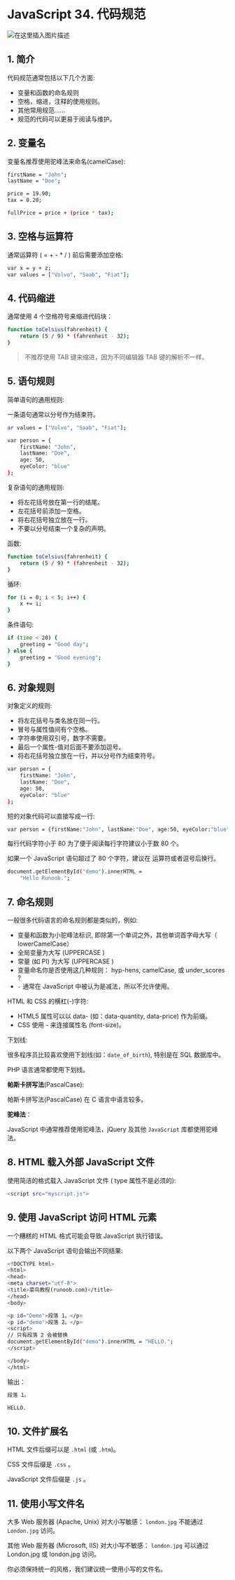 #  JavaScript 34. 代码规范


![在这里插入图片描述](https://img-blog.csdnimg.cn/8ae10bd99c754dce8058cc11ee9e5bfb.png)


##  1. 简介
代码规范通常包括以下几个方面:

 - 变量和函数的命名规则
 - 空格，缩进，注释的使用规则。
 - 其他常用规范……
 - 规范的代码可以更易于阅读与维护。


## 2. 变量名
变量名推荐使用驼峰法来命名(camelCase):

```bash
firstName = "John";
lastName = "Doe";

price = 19.90;
tax = 0.20;

fullPrice = price + (price * tax);
```
## 3. 空格与运算符
通常运算符 ( = + - * / ) 前后需要添加空格:

```bash
var x = y + z;
var values = ["Volvo", "Saab", "Fiat"];
```
## 4. 代码缩进
通常使用 4 个空格符号来缩进代码块：

```bash
function toCelsius(fahrenheit) {
    return (5 / 9) * (fahrenheit - 32);
}
```

> 不推荐使用 TAB 键来缩进，因为不同编辑器 TAB 键的解析不一样。

## 5. 语句规则
简单语句的通用规则:

一条语句通常以分号作为结束符。

```bash
ar values = ["Volvo", "Saab", "Fiat"];

var person = {
    firstName: "John",
    lastName: "Doe",
    age: 50,
    eyeColor: "blue"
};
```
复杂语句的通用规则:

 - 将左花括号放在第一行的结尾。
 - 左花括号前添加一空格。
 - 将右花括号独立放在一行。
 - 不要以分号结束一个复杂的声明。

函数:

```bash
function toCelsius(fahrenheit) {
    return (5 / 9) * (fahrenheit - 32);
}
```

循环:

```bash
for (i = 0; i < 5; i++) {
    x += i;
}
```

条件语句:

```bash
if (time < 20) {
    greeting = "Good day";
} else {
    greeting = "Good evening";
}
```

## 6. 对象规则
对象定义的规则:

 - 将左花括号与类名放在同一行。
 - 冒号与属性值间有个空格。
 - 字符串使用双引号，数字不需要。
 - 最后一个属性-值对后面不要添加逗号。
 - 将右花括号独立放在一行，并以分号作为结束符号。

```bash
var person = {
    firstName: "John",
    lastName: "Doe",
    age: 50,
    eyeColor: "blue"
};
```
短的对象代码可以直接写成一行:

```bash
var person = {firstName:"John", lastName:"Doe", age:50, eyeColor:"blue"};
```
每行代码字符小于 80
为了便于阅读每行字符建议小于数 80 个。

如果一个 JavaScript 语句超过了 80 个字符，建议在 运算符或者逗号后换行。

```bash
document.getElementById("demo").innerHTML =
    "Hello Runoob.";
```
## 7. 命名规则
一般很多代码语言的命名规则都是类似的，例如:

 - 变量和函数为小驼峰法标识, 即除第一个单词之外，其他单词首字母大写（ lowerCamelCase）
 - 全局变量为大写 (UPPERCASE )
 - 常量 (如 PI) 为大写 (UPPERCASE )
 - 变量命名你是否使用这几种规则： hyp-hens, camelCase, 或 under_scores ?
 - 	`-` 通常在 JavaScript 中被认为是减法，所以不允许使用。

HTML 和 CSS 的横杠(-)字符:

 - HTML5 属性可以以 data- (如：data-quantity, data-price) 作为前缀。
 - CSS 使用 - 来连接属性名 (font-size)。

下划线:

很多程序员比较喜欢使用下划线(如：`date_of_birth`), 特别是在 SQL 数据库中。

PHP 语言通常都使用下划线。

**帕斯卡拼写法**(PascalCase):

帕斯卡拼写法(PascalCase) 在 C 语言中语言较多。

**驼峰法**：

JavaScript 中通常推荐使用驼峰法，jQuery 及其他 `JavaScript` 库都使用驼峰法。

## 8. HTML 载入外部 JavaScript 文件
使用简洁的格式载入 JavaScript 文件 ( type 属性不是必须的):

```bash
<script src="myscript.js">
```
## 9. 使用 JavaScript 访问 HTML 元素
一个糟糕的 HTML 格式可能会导致 JavaScript 执行错误。

以下两个 JavaScript 语句会输出不同结果:

```bash
<!DOCTYPE html>
<html>
<head>
<meta charset="utf-8">
<title>菜鸟教程(runoob.com)</title>
</head>
<body>

<p id="Demo">段落 1。</p>
<p id="demo">段落 2。</p>
<script>
// 只有段落 2 会被替换
document.getElementById("demo").innerHTML = "HELLO.";
</script>

</body>
</html>
```
输出：

```bash
段落 1。

HELLO.
```
## 10. 文件扩展名
HTML 文件后缀可以是 `.html` (或 `.htm`)。

CSS 文件后缀是 `.css` 。

JavaScript 文件后缀是 `.js` 。

## 11. 使用小写文件名
大多 Web 服务器 (Apache, Unix) 对大小写敏感： `london.jpg` 不能通过 `London.jpg` 访问。

其他 Web 服务器 (Microsoft, IIS) 对大小写不敏感： `london.jpg` 可以通过 London.jpg 或 london.jpg 访问。

你必须保持统一的风格，我们建议统一使用小写的文件名。

